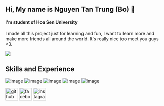 ## Hi, My name is Nguyen Tan Trung (Bo) 👋
#### I'm student of Hoa Sen University

I made all this project just for learning and fun, I want to learn more and make more friends all around the world. It's really nice too meet you guys <3. 

<img src="https://github-readme-stats.vercel.app/api?username=nguyentantrung2000&theme=github_dark&show_icons=true&count_private=true">



## Skills and Experience
![image](https://user-images.githubusercontent.com/77191389/124756976-4e13c780-df57-11eb-817f-d2845b5a61ad.png)
![image](https://user-images.githubusercontent.com/77191389/124756569-caf27180-df56-11eb-8191-94e4032d8a93.png) 
![image](https://user-images.githubusercontent.com/77191389/124756648-e493b900-df56-11eb-933b-27bb8945a117.png) 
![image](https://user-images.githubusercontent.com/77191389/124756772-0ab95900-df57-11eb-8f8a-179e95e01695.png)
![image](https://user-images.githubusercontent.com/77191389/124756867-26246400-df57-11eb-84da-78e4efade156.png)

[<img src='https://cdn.jsdelivr.net/npm/simple-icons@3.0.1/icons/github.svg' alt='github' height='40'>](https://github.com/nguyentantrung2000)  [<img src='https://cdn.jsdelivr.net/npm/simple-icons@3.0.1/icons/facebook.svg' alt='facebook' height='40'>](https://www.facebook.com/https://www.facebook.com/nguyentantrung0/)  [<img src='https://cdn.jsdelivr.net/npm/simple-icons@3.0.1/icons/instagram.svg' alt='instagram' height='40'>](https://www.instagram.com/https://www.instagram.com/tenrungone_//)  






